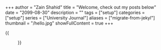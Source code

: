 +++
author = "Zain Shahid"
title = "Welcome, check out my posts below"
date = "2099-08-30"
description = ""
tags = ["setup"]
categories = ["setup"]
series = ["University Journal"]
aliases = ["migrate-from-jekyl"]
thumbnail = "/hello.jpg"
showFullContent = true
+++

<!-- Change to edit frontpage gif/image -->
<!-- <img src="/covers/13.gif" class="post-cover"> -->

{{<figure src="/covers/13.gif" class="post-cover" position="center" style="border-radius: 8px;" >}}